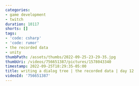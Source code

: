 ```yaml
---
categories:
- game development
- twitch
duration: 10117
shorts: []
tags:
- 'code: csharp'
- 'code: rumor'
- the recorded data
- unity
thumbPath: /assets/thumbs/2022-09-25-23-29-35.jpg
thumbUri: /videos/756651387/pictures/1578043340
timestamp: 2022-09-25T18:29:35-05:00
title: writing a dialog tree | the recorded data | day 12
videoId: '756651387'
---
```

